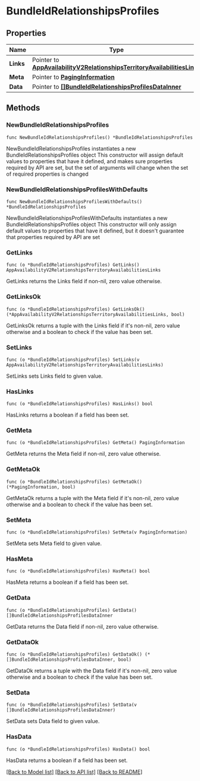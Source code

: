 # BundleIdRelationshipsProfiles

## Properties

Name | Type | Description | Notes
------------ | ------------- | ------------- | -------------
**Links** | Pointer to [**AppAvailabilityV2RelationshipsTerritoryAvailabilitiesLinks**](AppAvailabilityV2RelationshipsTerritoryAvailabilitiesLinks.md) |  | [optional] 
**Meta** | Pointer to [**PagingInformation**](PagingInformation.md) |  | [optional] 
**Data** | Pointer to [**[]BundleIdRelationshipsProfilesDataInner**](BundleIdRelationshipsProfilesDataInner.md) |  | [optional] 

## Methods

### NewBundleIdRelationshipsProfiles

`func NewBundleIdRelationshipsProfiles() *BundleIdRelationshipsProfiles`

NewBundleIdRelationshipsProfiles instantiates a new BundleIdRelationshipsProfiles object
This constructor will assign default values to properties that have it defined,
and makes sure properties required by API are set, but the set of arguments
will change when the set of required properties is changed

### NewBundleIdRelationshipsProfilesWithDefaults

`func NewBundleIdRelationshipsProfilesWithDefaults() *BundleIdRelationshipsProfiles`

NewBundleIdRelationshipsProfilesWithDefaults instantiates a new BundleIdRelationshipsProfiles object
This constructor will only assign default values to properties that have it defined,
but it doesn't guarantee that properties required by API are set

### GetLinks

`func (o *BundleIdRelationshipsProfiles) GetLinks() AppAvailabilityV2RelationshipsTerritoryAvailabilitiesLinks`

GetLinks returns the Links field if non-nil, zero value otherwise.

### GetLinksOk

`func (o *BundleIdRelationshipsProfiles) GetLinksOk() (*AppAvailabilityV2RelationshipsTerritoryAvailabilitiesLinks, bool)`

GetLinksOk returns a tuple with the Links field if it's non-nil, zero value otherwise
and a boolean to check if the value has been set.

### SetLinks

`func (o *BundleIdRelationshipsProfiles) SetLinks(v AppAvailabilityV2RelationshipsTerritoryAvailabilitiesLinks)`

SetLinks sets Links field to given value.

### HasLinks

`func (o *BundleIdRelationshipsProfiles) HasLinks() bool`

HasLinks returns a boolean if a field has been set.

### GetMeta

`func (o *BundleIdRelationshipsProfiles) GetMeta() PagingInformation`

GetMeta returns the Meta field if non-nil, zero value otherwise.

### GetMetaOk

`func (o *BundleIdRelationshipsProfiles) GetMetaOk() (*PagingInformation, bool)`

GetMetaOk returns a tuple with the Meta field if it's non-nil, zero value otherwise
and a boolean to check if the value has been set.

### SetMeta

`func (o *BundleIdRelationshipsProfiles) SetMeta(v PagingInformation)`

SetMeta sets Meta field to given value.

### HasMeta

`func (o *BundleIdRelationshipsProfiles) HasMeta() bool`

HasMeta returns a boolean if a field has been set.

### GetData

`func (o *BundleIdRelationshipsProfiles) GetData() []BundleIdRelationshipsProfilesDataInner`

GetData returns the Data field if non-nil, zero value otherwise.

### GetDataOk

`func (o *BundleIdRelationshipsProfiles) GetDataOk() (*[]BundleIdRelationshipsProfilesDataInner, bool)`

GetDataOk returns a tuple with the Data field if it's non-nil, zero value otherwise
and a boolean to check if the value has been set.

### SetData

`func (o *BundleIdRelationshipsProfiles) SetData(v []BundleIdRelationshipsProfilesDataInner)`

SetData sets Data field to given value.

### HasData

`func (o *BundleIdRelationshipsProfiles) HasData() bool`

HasData returns a boolean if a field has been set.


[[Back to Model list]](../README.md#documentation-for-models) [[Back to API list]](../README.md#documentation-for-api-endpoints) [[Back to README]](../README.md)


